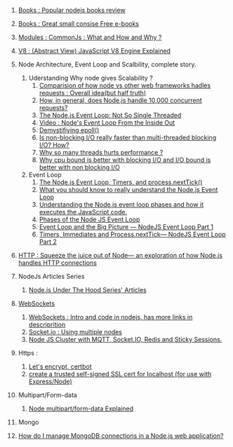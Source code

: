 1. [Books : Popular nodejs books review](https://ict.iitk.ac.in/node-js-books/)
2. [Books : Great small consise Free e-books](https://risingstack.com/resources)
3. [Modules : CommonJs : What and How and Why ?](https://www.oreilly.com/library/view/learning-javascript-design/9781449334840/ch11s03.html#:~:text=From%20a%20structure%20perspective%2C%20a,define%20here%2C%20for%20example)
4. [V8 : (Abstract View) JavaScript V8 Engine Explained](https://hackernoon.com/javascript-v8-engine-explained-3f940148d4ef)
5. Node Architecture, Event Loop and Scalbility, complete story.
   1. Uderstanding Why node gives Scalability ?
      1. [Comparision of how node vs other web frameworks hadles requests : Overall idea(but half truth)](https://www.journaldev.com/7462/node-js-architecture-single-threaded-event-loop)
      1. [How, in general, does Node.js handle 10,000 concurrent requests?](https://stackoverflow.com/questions/34855352/how-in-general-does-node-js-handle-10-000-concurrent-requests)
      1. [The Node.js Event Loop: Not So Single Threaded](https://www.youtube.com/watch?v=zphcsoSJMvM)
      2. [Video : Node's Event Loop From the Inside Out](https://www.youtube.com/watch?v=P9csgxBgaZ8&t=104s)
      3. [Demystifiying epoll()](https://jvns.ca/blog/2017/06/03/async-io-on-linux--select--poll--and-epoll/)
      3. [  Is non-blocking I/O really faster than multi-threaded blocking I/O? How?](https://stackoverflow.com/questions/8546273/is-non-blocking-i-o-really-faster-than-multi-threaded-blocking-i-o-how)
      4. [Why so many threads hurts performance ?](https://www.codeguru.com/cpp/sample_chapter/article.php/c13533/Why-Too-Many-Threads-Hurts-Performance-and-What-to-do-About-It.htm)
      4. [Why cpu bound is better with blocking I/O and I/O bound is better with non blocking I/O
](https://stackoverflow.com/questions/34877705/why-cpu-bound-is-better-with-blocking-i-o-and-i-o-bound-is-better-with-non-block)
   2. Event Loop
      1. [The Node.js Event Loop, Timers, and process.nextTick()](https://nodejs.org/en/docs/guides/event-loop-timers-and-nexttick/)
      2. [What you should know to really understand the Node.js Event Loop](https://medium.com/the-node-js-collection/what-you-should-know-to-really-understand-the-node-js-event-loop-and-its-metrics-c4907b19da4c)
      3. [Understanding the Node.js event loop phases and how it executes the JavaScript code.](https://dev.to/lunaticmonk/understanding-the-node-js-event-loop-phases-and-how-it-executes-the-javascript-code-1j9)
      3. [Phases of the Node JS Event Loop](https://medium.com/@kunaltandon.kt/process-nexttick-vs-setimmediate-vs-settimeout-explained-wrt-different-event-loop-phases-c0506b12921d)
      4. [Event Loop and the Big Picture — NodeJS Event Loop Part 1](https://blog.insiderattack.net/event-loop-and-the-big-picture-nodejs-event-loop-part-1-1cb67a182810)
      4. [Timers, Immediates and Process.nextTick— NodeJS Event Loop Part 2](https://blog.insiderattack.net/timers-immediates-and-process-nexttick-nodejs-event-loop-part-2-2c53fd511bb3)
5. [HTTP : Squeeze the juice out of Node— an exploration of how Node.js handles HTTP connections](https://www.yld.io/blog/squeeze-the-juice-out-of-node-an-exploration-of-how-node-js-handles-http-connections/)
6. NodeJs Articles Series
   1. [Node.js Under The Hood Series' Articles](https://dev.to/khaosdoctor/series/2008)
7. [WebSockets](https://www.youtube.com/watch?v=2Nt-ZrNP22A&t=979s)
   1. [WebSockets : Intro and code in nodejs, has more links in descriprition](https://www.youtube.com/watch?v=2Nt-ZrNP22A&t=979s)
   2. [Socket.io : Using multiple nodes](https://socket.io/docs/using-multiple-nodes/)
   3. [Node JS Cluster with MQTT, Socket.IO, Redis and Sticky Sessions.](https://medium.com/@jadejayashraj/node-js-cluster-with-mqtt-socket-io-redis-and-sticky-sessions-d5be72ef65f0)
   
8. Https :
   1. [Let's encrypt, certbot](https://flaviocopes.com/express-letsencrypt-ssl/)
   2. [create a trusted self-signed SSL cert for localhost (for use with Express/Node)
](https://stackoverflow.com/a/49784278/6753380)
   
9. Multipart/Form-data
   1. [Node multipart/form-data Explained](https://www.derpturkey.com/node-multipart-form-data-explained/)
   
10. Mongo 
   1. [How do I manage MongoDB connections in a Node.js web application?](https://stackoverflow.com/questions/10656574/how-do-i-manage-mongodb-connections-in-a-node-js-web-application)
